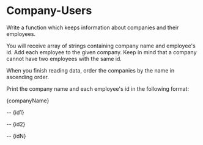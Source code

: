 # Company-Users

Write a function which keeps information about companies and their employees.  

You will receive array of strings containing company name and employee's id. Add each employee to the given company. Keep in mind that a company cannot have two employees with the same id. 

When you finish reading data, order the companies by the name in ascending order.  

Print the company name and each employee's id in the following format: 

{companyName} 

-- {id1} 

-- {id2} 

-- {idN} 
